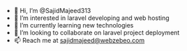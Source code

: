 - 👋 Hi, I’m @SajidMajeed313
- 👀 I’m interested in laravel developing and web hosting
- 🌱 I’m currently learning new technologies
- 💞️ I’m looking to collaborate on laravel project deployment
- 📫 Reach me at sajidmajeed@webzebeo.com

<!---
SajidMajeed313/SajidMajeed313 is a ✨ special ✨ repository because its `README.md` (this file) appears on your GitHub profile.
You can click the Preview link to take a look at your changes.
--->
